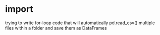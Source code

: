 # import
trying to write for-loop code that will automatically pd.read_csv() multiple files within a folder and save them as DataFrames
